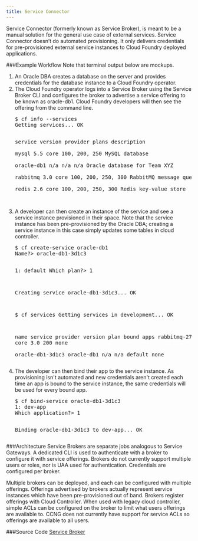 ```yaml
---
title: Service Connector
---
```

Service Connector (formerly known as Service Broker), is meant to be a manual solution for the general use case of external services. Service Connector doesn’t do automated provisioning. It only delivers credentials for pre-provisioned external service instances to Cloud Foundry deployed applications.

###Example Workflow
Note that terminal output below are mockups.

<ol>
<li>An Oracle DBA creates a database on the server and provides credentials for the database instance to a Cloud Foundry operator.</li>
<li>The Cloud Foundry operator logs into a Service Broker using the Service Broker CLI and configures the broker to advertise a service offering to be known as oracle-db1. Cloud Foundry developers will then see the offering from the command line.
<pre class="terminal">
$ cf info --services
Getting services... OK

service      version   provider        plans                        description                     
mysql        5.5       core            100, 200, 250                MySQL database                  
oracle-db1   n/a       n/a             n/a                          Oracle database for Team XYZ        
rabbitmq     3.0       core            100, 200, 250, 300           RabbitMQ message queue          
redis        2.6       core            100, 200, 250, 300           Redis key-value store     
</pre>
</li>      

<li>A developer can then create an instance of the service and see a service instance provisioned in their space. Note that the service instance has been pre-provisioned by the Oracle DBA; creating a service instance in this case simply updates some tables in cloud controller. 
<pre class="terminal">
$ cf create-service oracle-db1
Name?> oracle-db1-3d1c3

1: default
Which plan?> 1

Creating service oracle-db1-3d1c3... OK

$ cf services
Getting services in development... OK

name             service    provider   version   plan    bound apps
rabbitmq-275fa   rabbitmq   core       3.0       200     none      
oracle-db1-3d1c3 oracle-db1 n/a        n/a       default none
</pre>
</li>

<li>The developer can then bind their app to the service instance. As provisioning isn't automated and new credentials aren't created each time an app is bound to the service instance, the same credentials will be used for every bound app.
<pre class="terminal">
$ cf bind-service oracle-db1-3d1c3
1: dev-app
Which application?> 1

Binding oracle-db1-3d1c3 to dev-app... OK
</pre>
</li>
</ol>

###Architecture
Service Brokers are separate jobs analogous to Service Gateways. A dedicated CLI is used to authenticate with a broker to configure it with service offerings. Brokers do not currently support multiple users or roles, nor is UAA used for authentication. Credentials are configured per broker. 

Multiple brokers can be deployed, and each can be configured with multiple offerings. Offerings advertised by brokers actually represent service instances which have been pre-provisioned out of band. Brokers register offerings with Cloud Controller. When used with legacy cloud controller, simple ACLs can be configured on the broker to limit what users offerings are available to. CCNG does not currently have support for service ACLs so offerings are available to all users. 

###Source Code
[Service Broker](https://github.com/cloudfoundry/vcap-services/tree/master/service_broker)


